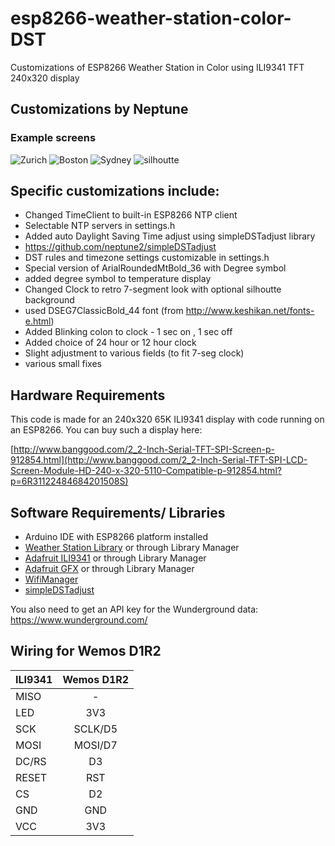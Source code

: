# esp8266-weather-station-color-DST

Customizations of ESP8266 Weather Station in Color using ILI9341 TFT 240x320 display

## Customizations by Neptune

### Example screens
![Zurich](https://github.com/neptune2/esp8266-weather-station-color-DST/raw/master/resources/Zurich.jpg)
![Boston](https://github.com/neptune2/esp8266-weather-station-color-DST/raw/master/resources/Boston.jpg)
![Sydney](https://github.com/neptune2/esp8266-weather-station-color-DST/raw/master/resources/Sydney.jpg)
![silhoutte](https://github.com/neptune2/esp8266-weather-station-color-DST/raw/master/resources/7seg_silhoutte.jpg)

## Specific customizations include:

* Changed TimeClient to built-in ESP8266 NTP client
 * Selectable NTP servers in settings.h
* Added auto Daylight Saving Time adjust using simpleDSTadjust library
 * https://github.com/neptune2/simpleDSTadjust
 * DST rules and timezone settings customizable in settings.h
* Special version of ArialRoundedMtBold_36 with Degree symbol
 * added degree symbol to temperature display
* Changed Clock to retro 7-segment look with optional silhoutte background
 * used DSEG7ClassicBold_44 font (from http://www.keshikan.net/fonts-e.html)
* Added Blinking colon to clock - 1 sec on , 1 sec off
* Added choice of 24 hour or 12 hour clock
* Slight adjustment to various fields (to fit 7-seg clock)
* various small fixes


## Hardware Requirements

This code is made for an 240x320 65K ILI9341 display with code running on an ESP8266.
You can buy such a display here: 

[http://www.banggood.com/2_2-Inch-Serial-TFT-SPI-Screen-p-912854.html](http://www.banggood.com/2_2-Inch-Serial-TFT-SPI-LCD-Screen-Module-HD-240-x-320-5110-Compatible-p-912854.html?p=6R31122484684201508S)

## Software Requirements/ Libraries

* Arduino IDE with ESP8266 platform installed
* [Weather Station Library](https://github.com/squix78/esp8266-weather-station) or through Library Manager
* [Adafruit ILI9341](https://github.com/adafruit/Adafruit_ILI9341) or through Library Manager
* [Adafruit GFX](https://github.com/adafruit/Adafruit-GFX-Library) or through Library Manager
* [WifiManager](https://github.com/tzapu/WiFiManager)
* [simpleDSTadjust](https://github.com/neptune2/simpleDSTadjust)

You also need to get an API key for the Wunderground data: https://www.wunderground.com/

## Wiring for Wemos D1R2

| ILI9341       | Wemos D1R2    |
| ------------- |:-------------:| 
| MISO          | -             | 
| LED           | 3V3           | 
| SCK           | SCLK/D5       | 
| MOSI          | MOSI/D7       |
| DC/RS         | D3            |
| RESET         | RST           |
| CS            | D2            |
| GND           | GND           |
| VCC           | 3V3           |

